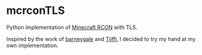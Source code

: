 # mcrconTLS
Python implementation of [Minecraft RCON](https://wiki.vg/RCON) with TLS.

Inspired by the work of [barneygale](https://github.com/barneygale/MCRcon) and [Tiiffi](https://github.com/Tiiffi/mcrcon), I decided to try my hand at my own implementation.
